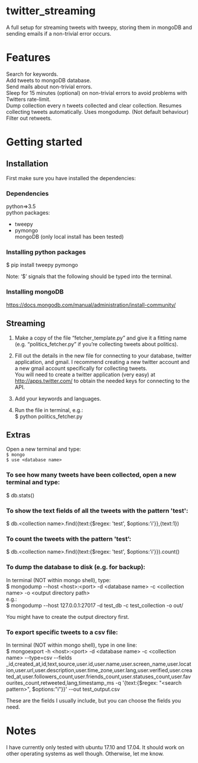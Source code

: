 # twitter_streaming

A full setup for streaming tweets with tweepy, storing them in mongoDB and sending emails if a non-trivial error occurs. 

# Features
Search for keywords.  
Add tweets to mongoDB database.  
Send mails about non-trivial errors.  
Sleep for 15 minutes (optional) on non-trivial errors to avoid problems with Twitters rate-limit.  
Dump collection every n tweets collected and clear collection. Resumes collecting tweets automatically. Uses mongodump. (Not default behaviour)  
Filter out retweets.  

# Getting started

## Installation
First make sure you have installed the dependencies:

### Dependencies
python=>3.5  
python packages:  
 - tweepy  
 - pymongo  
mongoDB (only local install has been tested)  

### Installing python packages
$ pip install tweepy pymongo  

Note: ‘$’ signals that the following should be typed into the terminal.  

### Installing mongoDB
https://docs.mongodb.com/manual/administration/install-community/

## Streaming

1. Make a copy of the file “fetcher_template.py” and give it a fitting name (e.g. “politics_fetcher.py” if you’re collecting tweets about politics).

2. Fill out the details in the new file for connecting to your database, twitter application, and gmail. I recommend creating a new twitter account and a new gmail account specifically for collecting tweets.  
You will need to create a twitter application (very easy) at http://apps.twitter.com/ to obtain the needed keys for connecting to the API.  

3. Add your keywords and languages.

4. Run the file in terminal, e.g.:  
$ python politics_fetcher.py  

## Extras
Open a new terminal and type:  
<code>$ mongo</code>    
<code>$ use \<database name\></code>   

### To see how many tweets have been collected, open a new terminal and type:  
$ db.stats()  

### To show the text fields of all the tweets with the pattern 'test':  
$ db.\<collection name\>.find({text:{$regex: 'test', $options:'i'}},{text:1})  

### To count the tweets with the pattern 'test’:  
$ db.\<collection name\>.find({text:{$regex: 'test', $options:'i'}}).count()  

### To dump the database to disk (e.g. for backup):  
In terminal (NOT within mongo shell), type:  
$ mongodump --host \<host\>:\<port\> -d \<database name\> -c \<collection name\> -o \<output directory path\>  
e.g.:  
$ mongodump --host 127.0.0.1:27017 -d test_db -c test_collection -o out/    

You might have to create the output directory first.

### To export specific tweets to a csv file:  
In terminal (NOT within mongo shell), type in one line:  
$ mongoexport -h \<host\>:\<port\> -d \<database name\> -c \<collection name\> --type=csv --fields _id,created_at,id,text,source,user.id,user.name,user.screen_name,user.location,user.url,user.description,user.time_zone,user.lang,user.verified,user.created_at,user.followers_count,user.friends_count,user.statuses_count,user.favourites_count,retweeted,lang,timestamp_ms -q '{text:{$regex: "\<search pattern\>", $options:"i"}}' --out test_output.csv  

These are the fields I usually include, but you can choose the fields you need.  

# Notes
I have currently only tested with ubuntu 17.10 and 17.04. It should work on other operating systems as well though. Otherwise, let me know.  